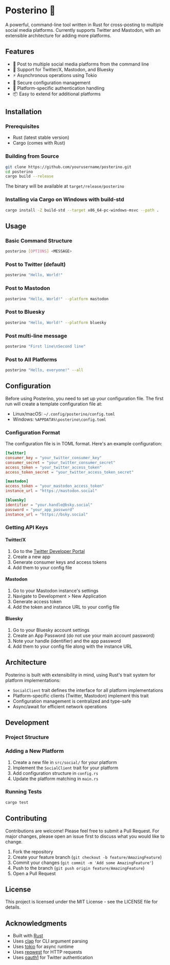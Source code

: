 # Posterino 🚀

A powerful, command-line tool written in Rust for cross-posting to multiple social media platforms. Currently supports Twitter and Mastodon, with an extensible architecture for adding more platforms.

## Features

- 📝 Post to multiple social media platforms from the command line
- 🔄 Support for Twitter/X, Mastodon, and Bluesky
- ⚡ Asynchronous operations using Tokio
- 🔐 Secure configuration management
- 🎯 Platform-specific authentication handling
- 📦 Easy to extend for additional platforms

## Installation

### Prerequisites

- Rust (latest stable version)
- Cargo (comes with Rust)

### Building from Source

```bash
git clone https://github.com/yourusername/posterino.git
cd posterino
cargo build --release
```

The binary will be available at `target/release/posterino`

### Installing via Cargo on Windows with build-std

```bash
cargo install -Z build-std --target x86_64-pc-windows-msvc --path .
```

## Usage

### Basic Command Structure

```bash
posterino [OPTIONS] <MESSAGE>
```

### Post to Twitter (default)

```bash
posterino "Hello, World!"
```

### Post to Mastodon

```bash
posterino "Hello, World!" --platform mastodon
```

### Post to Bluesky

```bash
posterino "Hello, World!" --platform bluesky
```

### Post multi-line message

```bash
posterino "First line\nSecond line"
```

### Post to All Platforms

```bash
posterino "Hello, everyone!" --all
```

## Configuration

Before using Posterino, you need to set up your configuration file. The first run will create a template configuration file at:

- Linux/macOS: `~/.config/posterino/config.toml`
- Windows: `%APPDATA%\posterino\config.toml`

### Configuration Format

The configuration file is in TOML format. Here's an example configuration:

```toml
[twitter]
consumer_key = "your_twitter_consumer_key"
consumer_secret = "your_twitter_consumer_secret"
access_token = "your_twitter_access_token"
access_token_secret = "your_twitter_access_token_secret"

[mastodon]
access_token = "your_mastodon_access_token"
instance_url = "https://mastodon.social"

[bluesky]
identifier = "your.handle@bsky.social"
password = "your_app_password"
instance_url = "https://bsky.social"
```

### Getting API Keys

#### Twitter/X

1. Go to the [Twitter Developer Portal](https://developer.twitter.com/en/portal/dashboard)
2. Create a new app
3. Generate consumer keys and access tokens
4. Add them to your config file

#### Mastodon

1. Go to your Mastodon instance's settings
2. Navigate to Development > New Application
3. Generate access token
4. Add the token and instance URL to your config file

#### Bluesky

1. Go to your Bluesky account settings
2. Create an App Password (do not use your main account password)
3. Note your handle (identifier) and the app password
4. Add them to your config file along with the instance URL

## Architecture

Posterino is built with extensibility in mind, using Rust's trait system for platform implementations:

- `SocialClient` trait defines the interface for all platform implementations
- Platform-specific clients (Twitter, Mastodon) implement this trait
- Configuration management is centralized and type-safe
- Async/await for efficient network operations

## Development

### Project Structure

### Adding a New Platform

1. Create a new file in `src/social/` for your platform
2. Implement the `SocialClient` trait for your platform
3. Add configuration structure in `config.rs`
4. Update the platform matching in `main.rs`

### Running Tests

```bash
cargo test
```

## Contributing

Contributions are welcome! Please feel free to submit a Pull Request. For major changes, please open an issue first to discuss what you would like to change.

1. Fork the repository
2. Create your feature branch (`git checkout -b feature/AmazingFeature`)
3. Commit your changes (`git commit -m 'Add some AmazingFeature'`)
4. Push to the branch (`git push origin feature/AmazingFeature`)
5. Open a Pull Request

## License

This project is licensed under the MIT License - see the LICENSE file for details.

## Acknowledgments

- Built with [Rust](https://www.rust-lang.org/)
- Uses [clap](https://github.com/clap-rs/clap) for CLI argument parsing
- Uses [tokio](https://tokio.rs/) for async runtime
- Uses [reqwest](https://github.com/seanmonstar/reqwest) for HTTP requests
- Uses [oauth1](https://github.com/dgrijalva/oauth1) for Twitter authentication
